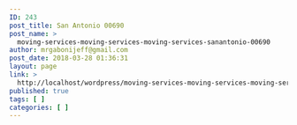 ```yaml
---
ID: 243
post_title: San Antonio 00690
post_name: >
  moving-services-moving-services-moving-services-sanantonio-00690
author: mrgabonijeff@gmail.com
post_date: 2018-03-28 01:36:31
layout: page
link: >
  http://localhost/wordpress/moving-services-moving-services-moving-services-sanantonio-00690/
published: true
tags: [ ]
categories: [ ]
---
```

